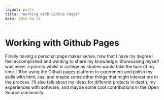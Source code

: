 ```yaml
---
layout: posts
title: "Working with Github Pages"
date: 2016-04-13
---
```


# Working with Github Pages

Finally having a personal page makes sense,
 now that I have my degree I feel accomplished and wanting to
 share my knowledge.
 Showcasing myself was never a priority whilst in college as
 studies would take the bulk of my time.
 I'll be using the Github pages platform to experiment and
 polish my skills with html, css, and maybe some other things
 that might interest me in the process.
 I'll also talk about my ideas for different projects in depth,
 my experiences with software,
 and maybe some cool contributions in the Open Source community.
